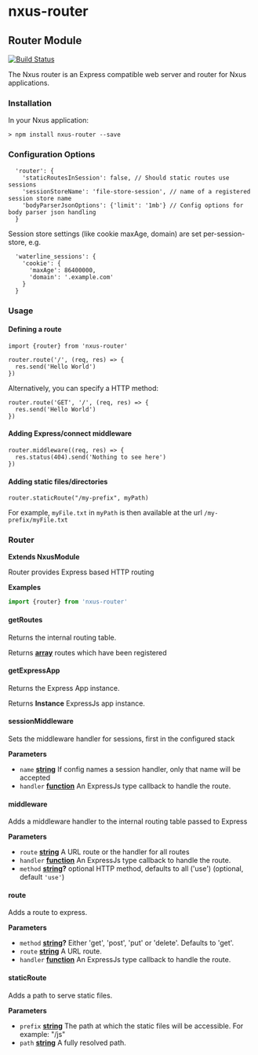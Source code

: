 # nxus-router

<!-- Generated by documentation.js. Update this documentation by updating the source code. -->

### 

## Router Module

[![Build Status](https://travis-ci.org/nxus/router.svg?branch=master)](https://travis-ci.org/nxus/router)

The Nxus router is an Express compatible web server and router for Nxus applications.

### Installation

In your Nxus application:

    > npm install nxus-router --save

### Configuration Options

      'router': {
        'staticRoutesInSession': false, // Should static routes use sessions
        'sessionStoreName': 'file-store-session', // name of a registered session store name
        'bodyParserJsonOptions': {'limit': '1mb'} // Config options for body parser json handling
      }

Session store settings (like cookie maxAge, domain) are set per-session-store, e.g.

      'waterline_sessions': {
        'cookie': {
          'maxAge': 86400000,
          'domain': '.example.com'
        }
      }

### Usage

#### Defining a route

    import {router} from 'nxus-router'

    router.route('/', (req, res) => {
      res.send('Hello World')
    })

Alternatively, you can specify a HTTP method:

    router.route('GET', '/', (req, res) => {
      res.send('Hello World')
    })

#### Adding Express/connect middleware

    router.middleware((req, res) => {
      res.status(404).send('Nothing to see here')
    })

#### Adding static files/directories

    router.staticRoute("/my-prefix", myPath)

For example, `myFile.txt` in `myPath` is then available at the url `/my-prefix/myFile.txt`

### Router

**Extends NxusModule**

Router provides Express based HTTP routing

**Examples**

```javascript
import {router} from 'nxus-router'
```

#### getRoutes

Returns the internal routing table.

Returns **[array](https://developer.mozilla.org/en-US/docs/Web/JavaScript/Reference/Global_Objects/Array)** routes which have been registered

#### getExpressApp

Returns the Express App instance.

Returns **Instance** ExpressJs app instance.

#### sessionMiddleware

Sets the middleware handler for sessions, first in the configured stack

**Parameters**

-   `name` **[string](https://developer.mozilla.org/en-US/docs/Web/JavaScript/Reference/Global_Objects/String)** If config names a session handler, only that name will be accepted
-   `handler` **[function](https://developer.mozilla.org/en-US/docs/Web/JavaScript/Reference/Statements/function)** An ExpressJs type callback to handle the route.

#### middleware

Adds a middleware handler to the internal routing table passed to Express

**Parameters**

-   `route` **[string](https://developer.mozilla.org/en-US/docs/Web/JavaScript/Reference/Global_Objects/String)** A URL route or the handler for all routes
-   `handler` **[function](https://developer.mozilla.org/en-US/docs/Web/JavaScript/Reference/Statements/function)** An ExpressJs type callback to handle the route.
-   `method` **[string](https://developer.mozilla.org/en-US/docs/Web/JavaScript/Reference/Global_Objects/String)?** optional HTTP method, defaults to all ('use') (optional, default `'use'`)

#### route

Adds a route to express.

**Parameters**

-   `method` **[string](https://developer.mozilla.org/en-US/docs/Web/JavaScript/Reference/Global_Objects/String)?** Either 'get', 'post', 'put' or 'delete'. Defaults to 'get'.
-   `route` **[string](https://developer.mozilla.org/en-US/docs/Web/JavaScript/Reference/Global_Objects/String)** A URL route.
-   `handler` **[function](https://developer.mozilla.org/en-US/docs/Web/JavaScript/Reference/Statements/function)** An ExpressJs type callback to handle the route.

#### staticRoute

Adds a path to serve static files.

**Parameters**

-   `prefix` **[string](https://developer.mozilla.org/en-US/docs/Web/JavaScript/Reference/Global_Objects/String)** The path at which the static files will be accessible. For example: "/js"
-   `path` **[string](https://developer.mozilla.org/en-US/docs/Web/JavaScript/Reference/Global_Objects/String)** A fully resolved path.

